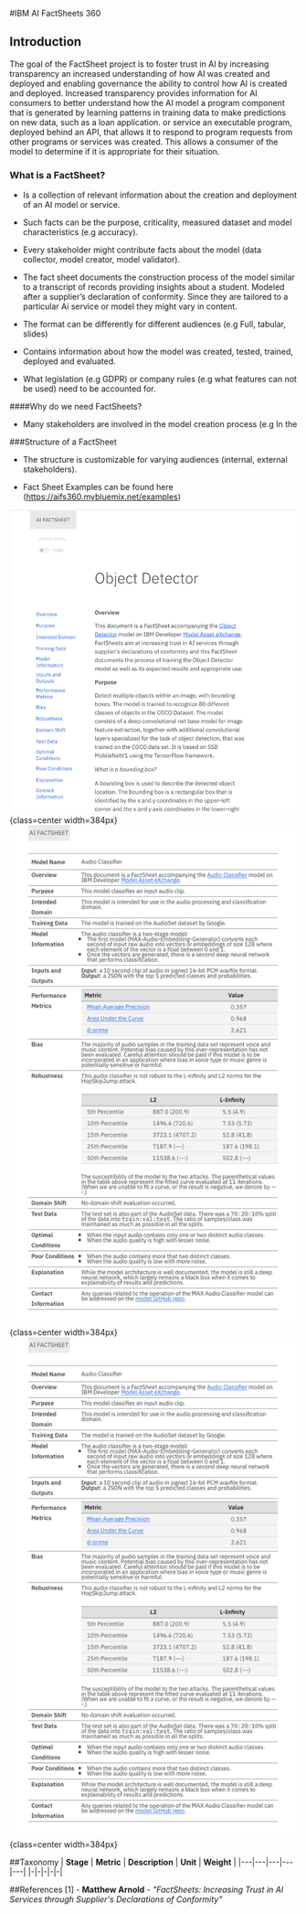 #IBM AI FactSheets 360
## Introduction
The goal of the FactSheet project is to foster trust in AI by increasing transparency an increased understanding of how AI was created and deployed and enabling governance the ability to control how AI is created and deployed. Increased transparency provides information for AI consumers to better understand how the AI model a program component that is generated by learning patterns in training data to make predictions on new data, such as a loan application. or service an executable program, deployed behind an API, that allows it to respond to program requests from other programs or services was created. This allows a consumer of the model to determine if it is appropriate for their situation.

### What is a FactSheet?
* Is a collection of relevant information about the creation and deployment of an AI model or service. 
* Such facts can be the purpose, criticality, measured dataset and model characteristics (e.g accuracy).
* Every stakeholder might contribute facts about the model (data collector, model creator, model validator).
* The fact sheet documents the construction process of the model similar to a transcript of records providing insights about a student. Modeled after a supplier’s declaration of conformity. Since they are tailored to a particular Ai service or model they might vary in content.

* The format can be differently for different audiences (e.g Full, tabular, slides)
* Contains information about how the model was created, tested, trained, deployed and evaluated.
* What legislation (e.g GDPR) or company rules (e.g what features can not be used) need to be accounted for.

####Why do we need FactSheets?
* Many stakeholders are involved in the model creation process (e.g In the 



###Structure of a FactSheet

* The structure is customizable for varying audiences (internal, external stakeholders).

* Fact Sheet Examples can be found here (https://aifs360.mybluemix.net/examples)

![Full Format](Images/factsheet-full.png){class=center width=384px}
![Tabular Format](Images/factsheet-tabular.png){class=center width=384px}
![Tabular Format](Images/factsheet-tabular.png){class=center width=384px}

##Taxonomy
| **Stage** | **Metric** | **Description** | **Unit** | **Weight** |
|---|---|---|---|---|
|-|-|-|-|-|

##References
[1] - **Matthew Arnold** - *"FactSheets: Increasing Trust in AI Services through Supplier's Declarations of Conformity"*